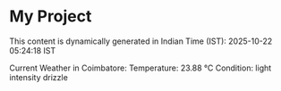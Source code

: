 # My Project

This content is dynamically generated in Indian Time (IST): 2025-10-22 05:24:18 IST


Current Weather in Coimbatore:
Temperature: 23.88 °C
Condition: light intensity drizzle
